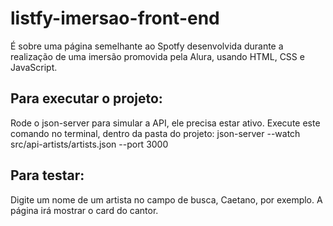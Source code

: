 # listfy-imersao-front-end
É sobre uma página semelhante ao Spotfy desenvolvida durante a realização de uma imersão promovida pela Alura, usando HTML, CSS e JavaScript.

## Para executar o projeto:

Rode o json-server para simular a API, ele precisa estar ativo. Execute este comando no terminal, dentro da pasta do projeto:
json-server --watch src/api-artists/artists.json --port 3000

## Para testar:

Digite um nome de um artista no campo de busca, Caetano, por exemplo. A página irá mostrar o card do cantor.
